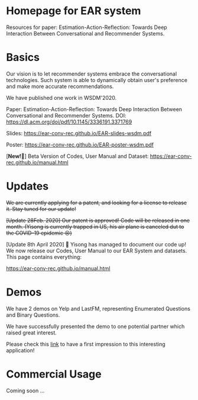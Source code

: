 # Homepage for EAR system

Resources for paper: Estimation-Action-Reflection: Towards Deep Interaction Between Conversational and Recommender Systems.



# Basics

Our vision is to let recommender systems embrace the conversational technologies. Such system is able to dynamically obtain user's preference and make more accurate recommendations.

We have published one work in WSDM'2020. 

Paper: Estimation-Action-Reflection: Towards Deep Interaction Between Conversational and Recommender Systems. DOI: https://dl.acm.org/doi/pdf/10.1145/3336191.3371769

Slides: https://ear-conv-rec.github.io/EAR-slides-wsdm.pdf

Poster: https://ear-conv-rec.github.io/EAR-poster-wsdm.pdf

[**New!🎉**] Beta Version of Codes, User Manual and Dataset: https://ear-conv-rec.github.io/manual.html



# Updates

~~We are currently applying for a patent, and looking for a license to release it. Stay tuned for our update!~~

~~[Update 28Feb. 2020] Our patent is approved! Code will be released in one month. (Yisong is currently trapped in US, his air plane is canceled dut to the COVID-19 epidemic 😣)~~

[Update 8th April 2020] 🎉 Yisong has managed to document our code up! We now release our Codes, User Manual to our EAR System and datasets. This page contains everything: 

https://ear-conv-rec.github.io/manual.html





# Demos

We have 2 demos on Yelp and LastFM, representing Enumerated Questions and Binary Questions. 

We have successfully presented the demo to one potential partner which raised great interest.

Please check this [link](https://ear-conv-rec.github.io/demo/) to have a first impression to this interesting application!



# Commercial Usage

Coming soon ...

